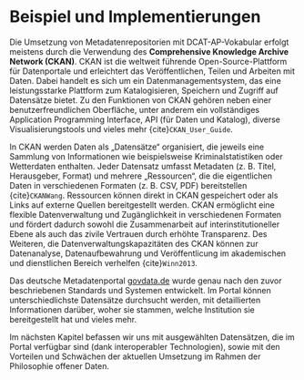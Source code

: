 # Beispiel und Implementierungen 
Die Umsetzung von Metadatenrepositorien mit DCAT-AP-Vokabular erfolgt meistens durch die Verwendung des **Comprehensive Knowledge Archive Network (CKAN)**. CKAN ist die weltweit führende Open-Source-Plattform für Datenportale und erleichtert das Veröffentlichen, Teilen und Arbeiten mit Daten. Dabei handelt es sich um ein Datenmanagementsystem, das eine leistungsstarke Plattform zum Katalogisieren, Speichern und Zugriff auf Datensätze bietet. Zu den Funktionen von CKAN gehören neben einer benutzerfreundlichen Oberfläche, unter anderem ein vollständiges Application Programming Interface, API (für Daten und Katalog), diverse Visualisierungstools und vieles mehr {cite}`CKAN_User_Guide`.

In CKAN werden Daten als „Datensätze“ organisiert, die jeweils eine Sammlung von Informationen wie beispielsweise Kriminalstatistiken oder Wetterdaten enthalten. Jeder Datensatz umfasst Metadaten (z. B. Titel, Herausgeber, Format) und mehrere „Ressourcen“, die die eigentlichen Daten in verschiedenen Formaten (z. B. CSV, PDF) bereitstellen {cite}`CKANWang`. Ressourcen können direkt in CKAN gespeichert oder als Links auf externe Quellen bereitgestellt werden. CKAN ermöglicht eine flexible Datenverwaltung und Zugänglichkeit in verschiedenen Formaten und fördert dadurch sowohl die Zusammenarbeit auf interinstitutioneller Ebene als auch das zivile Vertrauen durch erhöhte Transparenz. Des Weiteren, die Datenverwaltungskapazitäten des CKAN können zur Datenanalyse, Datenaufbewahrung und Veröffentlicung im akademischen und dienstlichen Bereich verhelfen {cite}`Winn2013`. 

Das deutsche Metadatenportal [govdata.de](https://www.govdata.de/) wurde genau nach den zuvor beschriebenen Standards und Systemen entwickelt. Im Portal können unterschiedlichste Datensätze durchsucht werden, mit detaillierten Informationen darüber, woher sie stammen, welche Institution sie bereitgestellt hat und vieles mehr. 

Im nächsten Kapitel befassen wir uns mit ausgewählten Datensätzen, die im Portal verfügbar sind (dank interoperabler Technologien), sowie mit den Vorteilen und Schwächen der aktuellen Umsetzung im Rahmen der Philosophie offener Daten.
